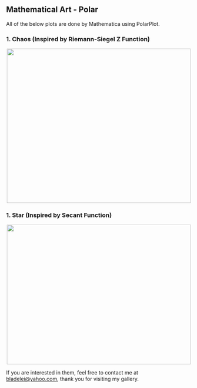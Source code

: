 ## Mathematical Art - Polar
All of the below plots are done by Mathematica using PolarPlot.

### 1. Chaos (Inspired by Riemann-Siegel Z Function)
<p align="center"><img src= "https://user-images.githubusercontent.com/66701331/182991943-ef869548-e8d5-4c52-829a-8884657ca6b5.png" width="500" height="420" ></p>



### 1. Star (Inspired by Secant Function)
<p align="center"><img src= "https://user-images.githubusercontent.com/66701331/182996236-f3f7e66c-28ef-46f6-8be0-05de2187ad83.png" width="500" height="380" ></p>


If you are interested in them, feel free to contact me at bladelei@yahoo.com, thank you for visiting my gallery.
